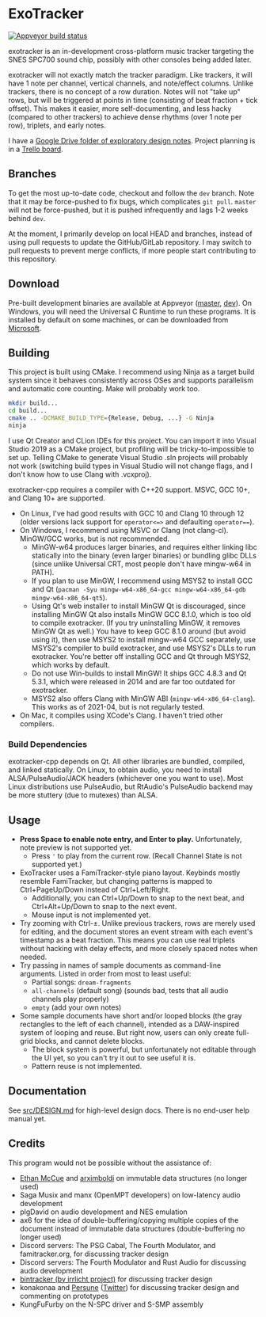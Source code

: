 # ExoTracker

[![Appveyor build status](https://ci.appveyor.com/api/projects/status/02g6qu9deawagent/branch/dev?svg=true)](https://ci.appveyor.com/project/nyanpasu64/exotracker-cpp/branch/dev)

exotracker is an in-development cross-platform music tracker targeting the SNES SPC700 sound chip, possibly with other consoles being added later.

exotracker will not exactly match the tracker paradigm. Like trackers, it will have 1 note per channel, vertical channels, and note/effect columns. Unlike trackers, there is no concept of a row duration. Notes will not "take up" rows, but will be triggered at points in time (consisting of beat fraction + tick offset). This makes it easier, more self-documenting, and less hacky (compared to other trackers) to achieve dense rhythms (over 1 note per row), triplets, and early notes.

I have a [Google Drive folder of exploratory design notes](https://drive.google.com/drive/u/0/folders/15A1Td92HofO7KQ62QtuEDSmd4X1KKPAZ). Project planning is in a [Trello board](https://trello.com/b/4Njmv9hz/exotracker).

## Branches

To get the most up-to-date code, checkout and follow the `dev` branch. Note that it may be force-pushed to fix bugs, which complicates `git pull`. `master` will not be force-pushed, but it is pushed infrequently and lags 1-2 weeks behind `dev`.

At the moment, I primarily develop on local HEAD and branches, instead of using pull requests to update the GitHub/GitLab repository. I may switch to pull requests to prevent merge conflicts, if more people start contributing to this repository.

## Download

Pre-built development binaries are available at Appveyor ([master](https://ci.appveyor.com/project/nyanpasu64/exotracker-cpp/branch/master), [dev](https://ci.appveyor.com/project/nyanpasu64/exotracker-cpp/branch/dev)). On Windows, you will need the Universal C Runtime to run these programs. It is installed by default on some machines, or can be downloaded from [Microsoft](https://support.microsoft.com/en-us/help/2977003/the-latest-supported-visual-c-downloads#section-2).

## Building

This project is built using CMake. I recommend using Ninja as a target build system since it behaves consistently across OSes and supports parallelism and automatic core counting. Make will probably work too.

```sh
mkdir build...
cd build...
cmake .. -DCMAKE_BUILD_TYPE={Release, Debug, ...} -G Ninja
ninja
```

I use Qt Creator and CLion IDEs for this project. You can import it into Visual Studio 2019 as a CMake project, but profiling will be tricky-to-impossible to set up. Telling CMake to generate Visual Studio .sln projects will probably not work (switching build types in Visual Studio will not change flags, and I don't know how to use Clang with .vcxproj).

exotracker-cpp requires a compiler with C++20 support. MSVC, GCC 10+, and Clang 10+ are supported.

- On Linux, I've had good results with GCC 10 and Clang 10 through 12 (older versions lack support for `operator<=>` and defaulting `operator==`).
- On Windows, I recommend using MSVC or Clang (not clang-cl). MinGW/GCC works, but is not recommended.
	- MinGW-w64 produces larger binaries, and requires either linking libc statically into the binary (even larger binaries) or bundling glibc DLLs (since unlike Universal CRT, most people don't have mingw-w64 in PATH).
	- If you plan to use MinGW, I recommend using MSYS2 to install GCC and Qt (`pacman -Syu mingw-w64-x86_64-gcc mingw-w64-x86_64-gdb mingw-w64-x86_64-qt5`).
	- Using Qt's web installer to install MinGW Qt is discouraged, since installing MinGW Qt also installs MinGW GCC 8.1.0, which is too old to compile exotracker. (If you try uninstalling MinGW, it removes MinGW Qt as well.) You have to keep GCC 8.1.0 around (but avoid using it), then use MSYS2 to install mingw-w64 GCC separately, use MSYS2's compiler to build exotracker, and use MSYS2's DLLs to run exotracker. You're better off installing GCC and Qt through MSYS2, which works by default.
	- Do not use Win-builds to install MinGW! It ships GCC 4.8.3 and Qt 5.3.1, which were released in 2014 and are far too outdated for exotracker.
	- MSYS2 also offers Clang with MinGW ABI (`mingw-w64-x86_64-clang`). This works as of 2021-04, but is not regularly tested.
- On Mac, it compiles using XCode's Clang. I haven't tried other compilers.

### Build Dependencies

exotracker-cpp depends on Qt. All other libraries are bundled, compiled, and linked statically. On Linux, to obtain audio, you need to install ALSA/PulseAudio/JACK headers (whichever one you want to use). Most Linux distributions use PulseAudio, but RtAudio's PulseAudio backend may be more stuttery (due to mutexes) than ALSA.

## Usage

- **Press Space to enable note entry, and Enter to play.** Unfortunately, note preview is not supported yet.
	- Press `'` to play from the current row. (Recall Channel State is not supported yet.)
- ExoTracker uses a FamiTracker-style piano layout. Keybinds mostly resemble FamiTracker, but changing patterns is mapped to Ctrl+PageUp/Down instead of Ctrl+Left/Right.
	- Additionally, you can Ctrl+Up/Down to snap to the next beat, and Ctrl+Alt+Up/Down to snap to the next event.
	- Mouse input is not implemented yet.
- Try zooming with Ctrl-±. Unlike previous trackers, rows are merely used for editing, and the document stores an event stream with each event's timestamp as a beat fraction. This means you can use real triplets without hacking with delay effects, and more closely spaced notes when needed.
- Try passing in names of sample documents as command-line arguments. Listed in order from most to least useful:
	- Partial songs: `dream-fragments`
	- `all-channels` (default song) (sounds bad, tests that all audio channels play properly)
	- `empty` (add your own notes)
- Some sample documents have short and/or looped blocks (the gray rectangles to the left of each channel), intended as a DAW-inspired system of looping and reuse. But right now, users can only create full-grid blocks, and cannot delete blocks.
	- The block system is powerful, but unfortunately not editable through the UI yet, so you can't try it out to see useful it is.
	- Pattern reuse is not implemented.

## Documentation

See [src/DESIGN.md](src/DESIGN.md) for high-level design docs. There is no end-user help manual yet.

## Credits

This program would not be possible without the assistance of:

- [Ethan McCue](https://github.com/bowbahdoe) and [arximboldi](https://github.com/arximboldi) on immutable data structures (no longer used)
- Saga Musix and manx (OpenMPT developers) on low-latency audio development
- plgDavid on audio development and NES emulation
- ax6 for the idea of double-buffering/copying multiple copies of the document instead of immutable data structures (double-buffering no longer used)
- Discord servers: The PSG Cabal, The Fourth Modulator, and famitracker.org, for discussing tracker design
- Discord servers: The Fourth Modulator and Rust Audio for discussing audio development
- [bintracker (by irrlicht project)](https://bintracker.org/) for discussing tracker design
- konakonaa and [Persune](https://github.com/Gumball2415) ([Twitter](https://twitter.com/Gumball2415)) for discussing tracker design and commenting on prototypes
- KungFuFurby on the N-SPC driver and S-SMP assembly
